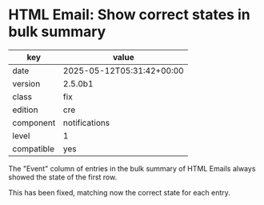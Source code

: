 [//]: # (werk v2)
# HTML Email: Show correct states in bulk summary

key        | value
---------- | ---
date       | 2025-05-12T05:31:42+00:00
version    | 2.5.0b1
class      | fix
edition    | cre
component  | notifications
level      | 1
compatible | yes

The "Event" column of entries in the bulk summary of HTML Emails always showed
the state of the first row.

This has been fixed, matching now the correct state for each entry.

